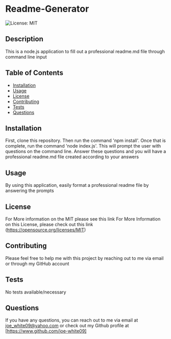 # Readme-Generator
  ![License: MIT](https://img.shields.io/badge/license-MIT-blue)
  

  ## Description
  This is a node.js application to fill out a professional readme.md file through command line input

  ## Table of Contents

  - [Installation](#installation)
  - [Usage](#usage)
  - [License](#license)
  - [Contributing](#contributing)
  - [Tests](#tests)
  - [Questions](#questions)

  ## Installation
  First, clone this repository. Then run the command 'npm install'. Once that is complete, run the command 'node index.js'. This will prompt the user with questions on the command line. Answer these questions and you will have a professional readme.md file created according to your answers

  ## Usage
  By using this application, easily format a professional readme file by answering the prompts

  ## License
  For More information on the MIT please see this link For More Information on this License, please check out this link (https://opensource.org/licenses/MIT)

  ## Contributing
  Please feel free to help me with this project by reaching out to me via email or through my GitHub account

  ## Tests
  No tests available/necessary

  ## Questions
  If you have any questions, you can reach out to me via email at joe_white09@yahoo.com
  or check out my Github profile at [https://www.github.com/joe-white09]
  
